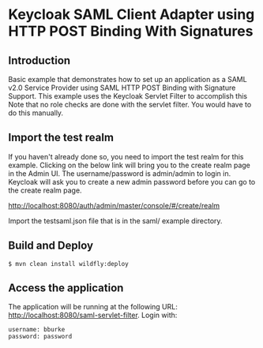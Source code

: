 # Keycloak SAML Client Adapter using HTTP POST Binding With Signatures

## Introduction

Basic example that demonstrates how to set up an application as a SAML v2.0 Service Provider using SAML HTTP POST Binding with Signature Support.  This example uses the Keycloak Servlet Filter to accomplish this
Note that no role checks are done with the servlet filter.  You would have to do this manually.

## Import the test realm

If you haven't already done so, you need to import the test realm for this example.  Clicking on the below link will bring you to the
create realm page in the Admin UI.  The username/password is admin/admin to login in.  Keycloak will ask you to
create a new admin password before you can go to the create realm page.

[http://localhost:8080/auth/admin/master/console/#/create/realm](http://localhost:8080/auth/admin/master/console/#/create/realm)

Import the testsaml.json file that is in the saml/ example directory.

## Build and Deploy

```
$ mvn clean install wildfly:deploy
```

## Access the application

The application will be running at the following URL: <http://localhost:8080/saml-servlet-filter>.  Login with:

    username: bburke
    password: password


